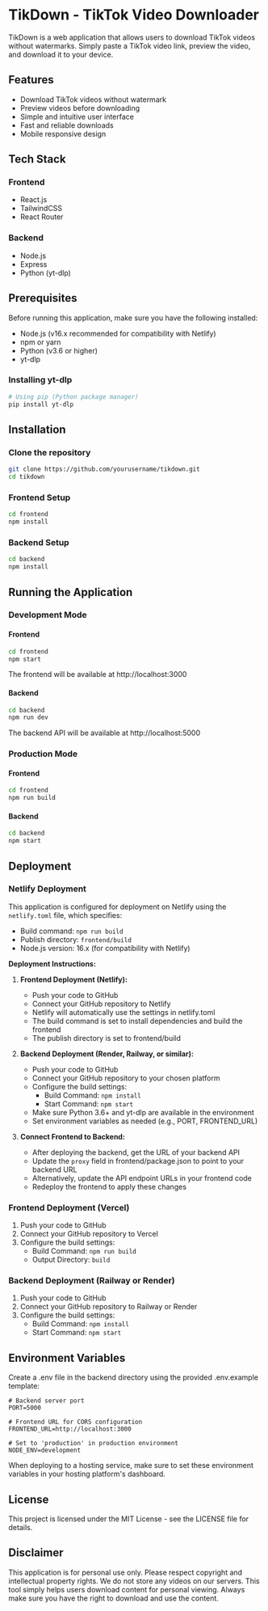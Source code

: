 # TikDown - TikTok Video Downloader

TikDown is a web application that allows users to download TikTok videos without watermarks. Simply paste a TikTok video link, preview the video, and download it to your device.

## Features

- Download TikTok videos without watermark
- Preview videos before downloading
- Simple and intuitive user interface
- Fast and reliable downloads
- Mobile responsive design

## Tech Stack

### Frontend
- React.js
- TailwindCSS
- React Router

### Backend
- Node.js
- Express
- Python (yt-dlp)

## Prerequisites

Before running this application, make sure you have the following installed:

- Node.js (v16.x recommended for compatibility with Netlify)
- npm or yarn
- Python (v3.6 or higher)
- yt-dlp

### Installing yt-dlp

```bash
# Using pip (Python package manager)
pip install yt-dlp
```

## Installation

### Clone the repository

```bash
git clone https://github.com/yourusername/tikdown.git
cd tikdown
```

### Frontend Setup

```bash
cd frontend
npm install
```

### Backend Setup

```bash
cd backend
npm install
```

## Running the Application

### Development Mode

#### Frontend

```bash
cd frontend
npm start
```

The frontend will be available at http://localhost:3000

#### Backend

```bash
cd backend
npm run dev
```

The backend API will be available at http://localhost:5000

### Production Mode

#### Frontend

```bash
cd frontend
npm run build
```

#### Backend

```bash
cd backend
npm start
```

## Deployment

### Netlify Deployment

This application is configured for deployment on Netlify using the `netlify.toml` file, which specifies:

- Build command: `npm run build`
- Publish directory: `frontend/build`
- Node.js version: 16.x (for compatibility with Netlify)

**Deployment Instructions:**

1. **Frontend Deployment (Netlify):**
   - Push your code to GitHub
   - Connect your GitHub repository to Netlify
   - Netlify will automatically use the settings in netlify.toml
   - The build command is set to install dependencies and build the frontend
   - The publish directory is set to frontend/build

2. **Backend Deployment (Render, Railway, or similar):**
   - Push your code to GitHub
   - Connect your GitHub repository to your chosen platform
   - Configure the build settings:
     - Build Command: `npm install`
     - Start Command: `npm start`
   - Make sure Python 3.6+ and yt-dlp are available in the environment
   - Set environment variables as needed (e.g., PORT, FRONTEND_URL)

3. **Connect Frontend to Backend:**
   - After deploying the backend, get the URL of your backend API
   - Update the `proxy` field in frontend/package.json to point to your backend URL
   - Alternatively, update the API endpoint URLs in your frontend code
   - Redeploy the frontend to apply these changes

### Frontend Deployment (Vercel)

1. Push your code to GitHub
2. Connect your GitHub repository to Vercel
3. Configure the build settings:
   - Build Command: `npm run build`
   - Output Directory: `build`

### Backend Deployment (Railway or Render)

1. Push your code to GitHub
2. Connect your GitHub repository to Railway or Render
3. Configure the build settings:
   - Build Command: `npm install`
   - Start Command: `npm start`

## Environment Variables
Create a .env file in the backend directory using the provided .env.example template:

```
# Backend server port
PORT=5000

# Frontend URL for CORS configuration
FRONTEND_URL=http://localhost:3000

# Set to 'production' in production environment
NODE_ENV=development
```

When deploying to a hosting service, make sure to set these environment variables in your hosting platform's dashboard.

## License

This project is licensed under the MIT License - see the LICENSE file for details.

## Disclaimer

This application is for personal use only. Please respect copyright and intellectual property rights. We do not store any videos on our servers. This tool simply helps users download content for personal viewing. Always make sure you have the right to download and use the content.